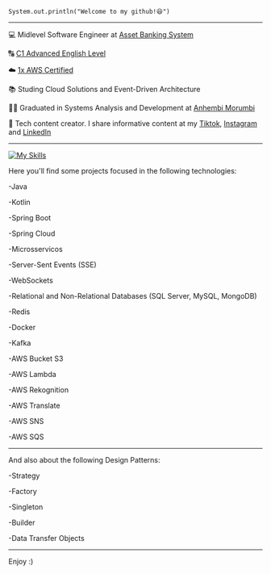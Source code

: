 
<code>System.out.println("Welcome to my github!😆")</code>
<hr>

<p>💻 Midlevel Software Engineer at <a href="https://absoftware.com.br/" target="blank_">Asset Banking System</a></p>
<p>🔠 <a href="https://www.efset.org/cert/KjKPY3">C1 Advanced English Level</a></p>
<p>☁️ <a href="https://www.credly.com/badges/db773eb9-df4c-41f1-a42a-b5b2cd08742e/linked_in_profile">1x AWS Certified</a></p>
<p>📚 Studing Cloud Solutions and Event-Driven Architecture</p>
<p>👨‍💻 Graduated in Systems Analysis and Development at <a href="https://portal.anhembi.br/?gad_source=1&gclid=CjwKCAiApuCrBhAuEiwA8VJ6JiDseguF4XHpGJ1gHQAwfFJtjnb7r05FtNFFAayWa_aFYNKWyJLu0BoCi0MQAvD_BwE" target="blank_">Anhembi Morumbi</a></p>
<p>🎥 Tech content creator. I share informative content at my <a href="https://www.tiktok.com/@souzaa.dev" target="_blank">Tiktok</a>, <a href="https://www.instagram.com/souzaa.dev/" target="_blank">Instagram</a> and <a href="https://www.linkedin.com/in/vitor-souzaa/" target="_blank">LinkedIn</a></p>
<hr>

[![My Skills](https://skillicons.dev/icons?i=java,kotlin,spring,kafka,aws,redis,mysql,docker,mongodb)](https://skillicons.dev)

Here you'll find some projects focused in the following technologies:
<p>-Java</p> 
<p>-Kotlin</p> 
<p>-Spring Boot</p>
<p>-Spring Cloud</p>
<p>-Microsservicos</p>
<p>-Server-Sent Events (SSE)</p>
<p>-WebSockets</p>
<p>-Relational and Non-Relational Databases (SQL Server, MySQL, MongoDB)</p>
<p>-Redis</p>
<p>-Docker</p>
<p>-Kafka</p>
<p>-AWS Bucket S3</p>
<p>-AWS Lambda</p>
<p>-AWS Rekognition</p>
<p>-AWS Translate</p>
<p>-AWS SNS</p>
<p>-AWS SQS</p>

<hr>

And also about the following Design Patterns:
<p>-Strategy</p>
<p>-Factory</p>
<p>-Singleton</p>
<p>-Builder</p>
<p>-Data Transfer Objects</p>

<hr>

Enjoy :)


    

